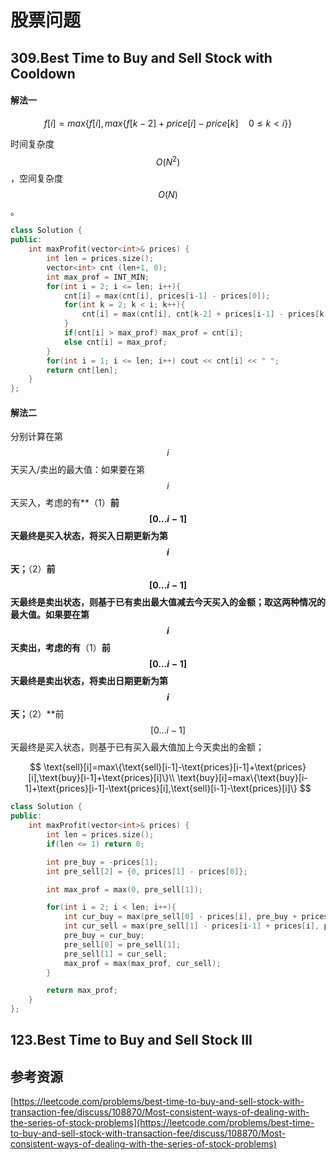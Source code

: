 # 股票问题

## 309.Best Time to Buy and Sell Stock with Cooldown

#### 解法一

$$
f[i]=max\{f[i],max\{f[k-2]+price[i]-price[k]\quad 0\leq k\lt i\}\}
$$

时间复杂度 $$O(N^2)$$ ，空间复杂度 $$O(N)$$ 。

```cpp
class Solution {
public:
    int maxProfit(vector<int>& prices) {
        int len = prices.size();
        vector<int> cnt (len+1, 0);
        int max_prof = INT_MIN;
        for(int i = 2; i <= len; i++){
            cnt[i] = max(cnt[i], prices[i-1] - prices[0]);
            for(int k = 2; k < i; k++){
                cnt[i] = max(cnt[i], cnt[k-2] + prices[i-1] - prices[k-1]);
            }
            if(cnt[i] > max_prof) max_prof = cnt[i];
            else cnt[i] = max_prof;
        }
        for(int i = 1; i <= len; i++) cout << cnt[i] << " ";
        return cnt[len];
    }
};
```

#### 解法二

分别计算在第 $$i$$ 天买入/卖出的最大值：如果要在第 $$i$$ 天买入，考虑的有**（1）**前 $$[0...i-1]$$ 天最终是买入状态，将买入日期更新为第 $$i$$ 天；**（2）**前 $$[0...i-1]$$ 天最终是卖出状态，则基于已有卖出最大值减去今天买入的金额；取这两种情况的最大值。如果要在第 $$i$$ 天卖出，考虑的有**（1）**前 $$[0...i-1]$$ 天最终是卖出状态，将卖出日期更新为第 $$i$$ 天；**（2）**前 $$[0...i-1]$$ 天最终是买入状态，则基于已有买入最大值加上今天卖出的金额；

$$
\text{sell}[i]=max\{\text{sell}[i-1]-\text{prices}[i-1]+\text{prices}[i],\text{buy}[i-1]+\text{prices}[i]\}\\
\text{buy}[i]=max\{\text{buy}[i-1]+\text{prices}[i-1]-\text{prices}[i],\text{sell}[i-1]-\text{prices}[i]\}
$$

```cpp
class Solution {
public:
    int maxProfit(vector<int>& prices) {
        int len = prices.size();
        if(len <= 1) return 0;

        int pre_buy = -prices[1];
        int pre_sell[2] = {0, prices[1] - prices[0]};

        int max_prof = max(0, pre_sell[1]);

        for(int i = 2; i < len; i++){
            int cur_buy = max(pre_sell[0] - prices[i], pre_buy + prices[i-1] - prices[i]);
            int cur_sell = max(pre_sell[1] - prices[i-1] + prices[i], pre_buy + prices[i]);
            pre_buy = cur_buy;
            pre_sell[0] = pre_sell[1];
            pre_sell[1] = cur_sell;
            max_prof = max(max_prof, cur_sell);
        }

        return max_prof;
    }
};
```

## 123.Best Time to Buy and Sell Stock III

## 参考资源

[https://leetcode.com/problems/best-time-to-buy-and-sell-stock-with-transaction-fee/discuss/108870/Most-consistent-ways-of-dealing-with-the-series-of-stock-problems](https://leetcode.com/problems/best-time-to-buy-and-sell-stock-with-transaction-fee/discuss/108870/Most-consistent-ways-of-dealing-with-the-series-of-stock-problems)

